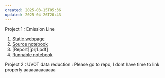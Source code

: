 ```yaml
---
created: 2025-03-15T05:36
updated: 2025-04-26T20:43
---
```

Project 1 : Emission Line
1. [Static webpage](prj1.html)
2. [Source notebook](prj1.ipynb)
3. [Report][prj1.pdf]
4. [Runnable notebook](https://colab.research.google.com/drive/10Oq2-KzZ3QrmPx3rN1ljUu60PJCJSweD?usp=sharing)

Project 2 : UVOT data reduction : Please go to repo, I dont have time to link properly aaaaaaaaaaaaa
